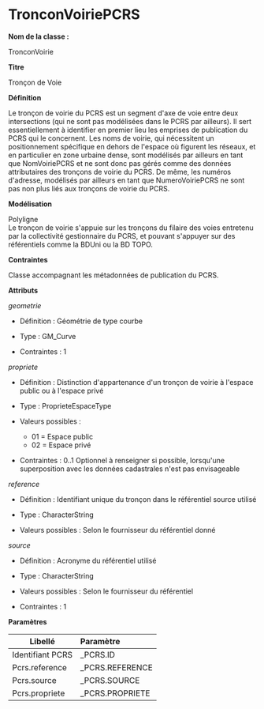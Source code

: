 # TronconVoiriePCRS #



**Nom de la classe :**

TronconVoirie

**Titre**

Tronçon de Voie

**Définition**

Le tronçon de voirie du PCRS est un segment d'axe de voie entre deux intersections (qui ne sont pas modélisées dans le PCRS par ailleurs). Il sert essentiellement à identifier en premier lieu les emprises de publication du PCRS qui le concernent. Les noms de voirie, qui nécessitent un positionnement spécifique en dehors de l'espace où figurent les réseaux, et en particulier en zone urbaine dense, sont modélisés par ailleurs en tant que NomVoiriePCRS et ne sont donc pas gérés comme des données attributaires des tronçons de voirie du PCRS. De même, les numéros d'adresse, modélisés par ailleurs en tant que NumeroVoiriePCRS ne sont pas non plus liés aux tronçons de voirie du PCRS.

**Modélisation**

Polyligne <br>
Le tronçon de voirie s'appuie sur les tronçons du filaire des voies entretenu par la collectivité gestionnaire du PCRS, et pouvant s'appuyer sur des référentiels comme la BDUni ou la BD TOPO.

**Contraintes**

Classe accompagnant les métadonnées de publication du PCRS.

**Attributs**

*geometrie*

- Définition : Géométrie de type courbe

- Type : GM_Curve

- Contraintes : 1

*propriete*

- Définition : Distinction d'appartenance  d'un tronçon de voirie à l'espace public ou à l'espace privé

- Type : ProprieteEspaceType

- Valeurs possibles :

  - 01 = Espace public
  - 02 = Espace privé
  

- Contraintes : 0..1 Optionnel à renseigner si possible, lorsqu'une superposition avec les données cadastrales n'est pas envisageable

*reference*

- Définition : Identifiant unique du tronçon dans le référentiel source utilisé

- Type : CharacterString

- Valeurs possibles : Selon le fournisseur du référentiel donné

*source*

- Définition : Acronyme du référentiel utilisé

- Type : CharacterString

- Valeurs possibles : Selon le fournisseur du référentiel

- Contraintes : 1

**Paramètres**

| Libellé | Paramètre |
| ---------|:-------------|
|Identifiant PCRS |_PCRS.ID|
|Pcrs.reference|_PCRS.REFERENCE|
|Pcrs.source|_PCRS.SOURCE|
|Pcrs.propriete|_PCRS.PROPRIETE|
